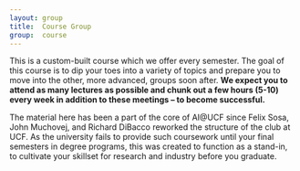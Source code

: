 ```yaml
---
layout: group
title:  Course Group
group:  course
---
```


This is a custom-built course which we offer every semester. The goal of this
course is to dip your toes into a variety of topics and prepare you to move into
the other, more advanced, groups soon after. **We expect you to attend as many
lectures as possible and chunk out a few hours (5-10) every week in addition to
these meetings – to become successful.**

The material here has been a part of the core of AI@UCF since Felix Sosa, John
Muchovej, and Richard DiBacco reworked the structure of the club at UCF. As the
university fails to provide such coursework until your final semesters in degree
programs, this was created to function as a stand-in, to cultivate your skillset
for research and industry before you graduate.